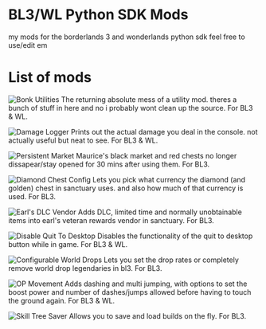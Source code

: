 # BL3/WL Python SDK Mods
my mods for the borderlands 3 and wonderlands python sdk
feel free to use/edit em

# List of mods

![Bonk Utilities](https://github.com/PyrexBLJ/BL3-SDK-Mods/tree/main/BonkUtilities)
The returning absolute mess of a utility mod. theres a bunch of stuff in here and no i probably wont clean up the source. For BL3 & WL.

![Damage Logger](https://github.com/PyrexBLJ/BL3-SDK-Mods/tree/main/DamageLogger)
Prints out the actual damage you deal in the console. not actually useful but neat to see. For BL3 & WL.

![Persistent Market](https://github.com/PyrexBLJ/BL3-SDK-Mods/tree/main/PersistentMarket)
Maurice's black market and red chests no longer dissapear/stay opened for 30 mins after using them. For BL3.

![Diamond Chest Config](github.com/PyrexBLJ/BL3-SDK-Mods/tree/main/diamondchestconfig)
Lets you pick what currency the diamond (and golden) chest in sanctuary uses. and also how much of that currency is used. For BL3.

![Earl's DLC Vendor](https://github.com/PyrexBLJ/BL3-SDK-Mods/tree/main/earl_vendor_upgrades)
Adds DLC, limited time and normally unobtainable items into earl's veteran rewards vendor in sanctuary. For BL3.

![Disable Quit To Desktop](https://github.com/PyrexBLJ/BL3-SDK-Mods/tree/main/noqtd)
Disables the functionality of the quit to desktop button while in game. For BL3 & WL.

![Configurable World Drops](https://github.com/PyrexBLJ/BL3-SDK-Mods/tree/main/noworlddrops)
Lets you set the drop rates or completely remove world drop legendaries in bl3. For BL3.

![OP Movement](https://github.com/PyrexBLJ/BL3-SDK-Mods/tree/main/op_movement)
Adds dashing and multi jumping, with options to set the boost power and number of dashes/jumps allowed before having to touch the ground again. For BL3 & WL.

![Skill Tree Saver](https://github.com/PyrexBLJ/BL3-SDK-Mods/tree/main/SkillTreeSaver)
Allows you to save and load builds on the fly. For BL3.